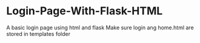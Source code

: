 # Login-Page-With-Flask-HTML
A basic login page using html and flask
Make sure login ang home.html are stored in templates folder

